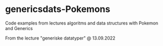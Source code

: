 # genericsdats-Pokemons
Code examples from lectures algoritms and data structures with Pokemon and Generics 

From the lecture "generiske datatyper" @ 13.09.2022
